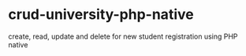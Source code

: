# crud-university-php-native
create, read, update and delete for new student registration using PHP native

